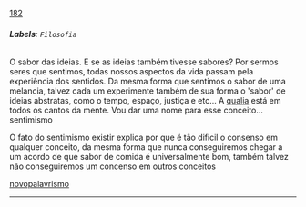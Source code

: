 [182](https://github.com/guilhermeprokisch/ideias/issues/182) 
###### **Labels**: `Filosofia`



O sabor das ideias. E se as ideias também tivesse sabores? Por sermos seres que sentimos, todas nossos aspectos da vida passam pela experiência dos sentidos. Da mesma forma que sentimos o sabor de uma melancia, talvez cada um experimente também de sua forma o 'sabor' de ideias abstratas, como o tempo, espaço, justiça e etc... A [qualia](qualia) está em todos os cantos da mente. Vou dar uma nome para esse conceito... sentimismo 


O fato do sentimismo existir explica por que é tão dificil o consenso em qualquer conceito, da mesma forma que nunca conseguiremos chegar a um acordo de que sabor de comida é universalmente bom, também talvez não conseguiremos um concenso em outros conceitos


[novopalavrismo](novopalavrismo)

-------------------------------------------------------------------------------

